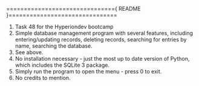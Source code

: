 
==============================={ README }===============================

1. Task 48 for the Hyperiondev bootcamp
2. Simple database management program with several features, including entering/updating records, deleting records, searching for entries by name, searching the database. 
3. See above.
4. No installation necessary - just the most up to date version of Python, which includes the SQLite 3 package.
5. Simply run the program to open the menu - press 0 to exit.
6. No credits to mention.
